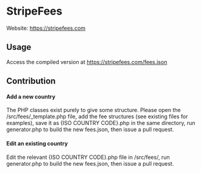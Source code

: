 StripeFees
======
Website: https://stripefees.com

## Usage
Access the compiled version at https://stripefees.com/fees.json

## Contribution

#### Add a new country

The PHP classes exist purely to give some structure. Please open the /src/fees/_template.php file, add the fee structures (see existing files for examples), save it as {ISO COUNTRY CODE}.php in the same directory, run generator.php to build the new fees.json, then issue a pull request.

#### Edit an existing country

Edit the relevant {ISO COUNTRY CODE}.php file in /src/fees/, run generator.php to build the new fees.json, then issue a pull request.